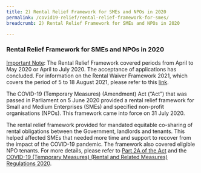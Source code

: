 ```yaml
---
title: 2) Rental Relief Framework for SMEs and NPOs in 2020
permalink: /covid19-relief/rental-relief-framework-for-smes/
breadcrumb: 2) Rental Relief Framework for SMEs and NPOs in 2020

---
```


### Rental Relief Framework for SMEs and NPOs in 2020 ###

<u>Important Note</u>: The Rental Relief Framework covered periods from April to May 2020 or April to July 2020. The acceptance of applications has concluded. For information on the Rental Waiver Framework 2021, which covers the period of 5 to 18 August 2021, please refer to this [link](/covid19-relief/rental-waiver-framework-2021). 

The COVID-19 (Temporary Measures) (Amendment) Act (“Act”) that was passed in Parliament on 5 June 2020 provided a rental relief framework for Small and Medium Enterprises (SMEs) and specified non-profit organisations (NPOs). This framework came into force on 31 July 2020. 

The rental relief framework provided for mandated equitable co-sharing of rental obligations between the Government, landlords and tenants. This helped affected SMEs that needed more time and support to recover from the impact of the COVID-19 pandemic. The framework also covered eligible NPO tenants. For more details, please refer to <a href="https://sso.agc.gov.sg/Act/COVID19TMA2020#P12A-">Part 2A of the Act</a>  and the <a href="https://sso.agc.gov.sg/SL/COVID19TMA2020-S664-2020?DocDate=20200730">COVID-19 (Temporary Measures) (Rental and Related Measures) Regulations 2020</a>.
